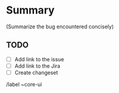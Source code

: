 # Summary

(Summarize the bug encountered concisely)

## TODO

- [ ] Add link to the issue
- [ ] Add link to the Jira
- [ ] Create changeset

/label ~core-ui
